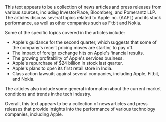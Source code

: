 This text appears to be a collection of news articles and press releases from various sources, including InvestorPlace, Bloomberg, and Pomerantz LLP. The articles discuss several topics related to Apple Inc. (AAPL) and its stock performance, as well as other companies such as Fitbit and Nokia.

Some of the specific topics covered in the articles include:

* Apple's guidance for the second quarter, which suggests that some of the company's recent pricing moves are starting to pay off.
* The impact of foreign exchange hits on Apple's financial results.
* The growing profitability of Apple's services business.
* Apple's repurchase of $24 billion in stock last quarter.
* Apple's plans to open its first retail store in India.
* Class action lawsuits against several companies, including Apple, Fitbit, and Nokia.

The articles also include some general information about the current market conditions and trends in the tech industry.

Overall, this text appears to be a collection of news articles and press releases that provide insights into the performance of various technology companies, including Apple.